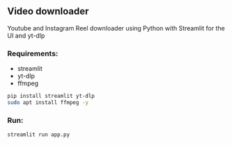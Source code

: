 ## Video downloader
Youtube and Instagram Reel downloader using Python with Streamlit for the UI and yt-dlp

### Requirements:
* streamlit
* yt-dlp
* ffmpeg

```sh
pip install streamlit yt-dlp
sudo apt install ffmpeg -y 
```

### Run:
```sh
streamlit run app.py
```
